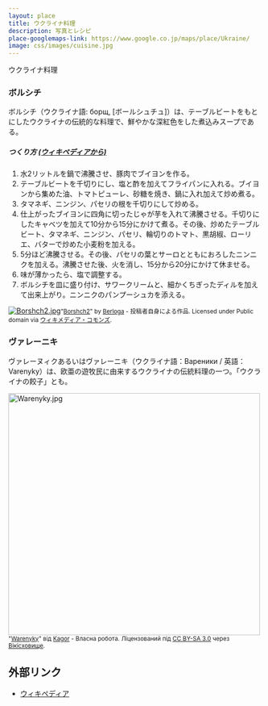 ```yaml
---
layout: place
title: ウクライナ料理
description: 写真とレシピ
place-googlemaps-link: https://www.google.co.jp/maps/place/Ukraine/
image: css/images/cuisine.jpg
---
```

ウクライナ料理

### ボルシチ
ボルシチ（ウクライナ語: борщ, [ボールシュチュ]）は、テーブルビートをもとにしたウクライナの伝統的な料理で、鮮やかな深紅色をした煮込みスープである。<br/>
##### つくり方 <a href="http://ja.wikipedia.org/wiki/%E3%83%9C%E3%83%AB%E3%82%B7%E3%83%81">(ウィキペディアから)</a>

1. 水2リットルを鍋で沸騰させ、豚肉でブイヨンを作る。
2. テーブルビートを千切りにし、塩と酢を加えてフライパンに入れる。ブイヨンから集めた油、トマトピューレ、砂糖を焼き、鍋に入れ加えて炒め煮る。
3. タマネギ、ニンジン、パセリの根を千切りにして炒める。
4. 仕上がったブイヨンに四角に切ったじゃが芋を入れて沸騰させる。千切りにしたキャベツを加えて10分から15分にかけて煮る。その後、炒めたテーブルビート、タマネギ、ニンジン、パセリ、輪切りのトマト、黒胡椒、ローリエ、バターで炒めた小麦粉を加える。
5. 5分ほど沸騰させる。その後、パセリの葉とサーロとともにおろしたニンニクを加える。沸騰させた後、火を消し、15分から20分にかけて休ませる。
6. 味が薄かったら、塩で調整する。
7. ボルシチを皿に盛り付け、サワークリームと、細かくちぎったディルを加えて出来上がり。ニンニクのパンプーシュカを添える。

<p><a href="http://commons.wikimedia.org/wiki/File:Borshch2.jpg#mediaviewer/%E3%83%95%E3%82%A1%E3%82%A4%E3%83%AB:Borshch2.jpg"><img src="http://upload.wikimedia.org/wikipedia/commons/e/e0/Borshch2.jpg" alt="Borshch2.jpg"></a><small>"<a href="http://commons.wikimedia.org/wiki/File:Borshch2.jpg#mediaviewer/%E3%83%95%E3%82%A1%E3%82%A4%E3%83%AB:Borshch2.jpg">Borshch2</a>" by <a href="//commons.wikimedia.org/w/index.php?title=User:Berloga&amp;action=edit&amp;redlink=1" class="new" title="User:Berloga (存在しないページ)">Berloga</a> - <span class="int-own-work">投稿者自身による作品</span>. Licensed under Public domain via <a href="//commons.wikimedia.org/wiki/">ウィキメディア・コモンズ</a>.</small></p>

### ヴァレーニキ
ヴァレーヌィクあるいはヴァレーニキ（ウクライナ語：Вареники / 英語：Varenyky）は、欧亜の遊牧民に由来するウクライナの伝統料理の一つ。「ウクライナの餃子」とも。

<p><a href="http://commons.wikimedia.org/wiki/File:Warenyky.jpg#mediaviewer/%D0%A4%D0%B0%D0%B9%D0%BB:Warenyky.jpg"><img style="width:500px;" src="http://upload.wikimedia.org/wikipedia/commons/2/21/Warenyky.jpg" alt="Warenyky.jpg" height="480" width="640"></a><small>"<a href="http://commons.wikimedia.org/wiki/File:Warenyky.jpg#mediaviewer/%D0%A4%D0%B0%D0%B9%D0%BB:Warenyky.jpg">Warenyky</a>" від <a href="//uk.wikipedia.org/wiki/User:Kagor" class="extiw" title="uk:User:Kagor">Kagor</a> - <span class="int-own-work">Власна робота</span>. Ліцензований під <a href="http://creativecommons.org/licenses/by-sa/3.0/" title="Creative Commons Attribution-Share Alike 3.0">CC BY-SA 3.0</a> через <a href="//commons.wikimedia.org/wiki/">Вікісховище</a>.</small></p>

## 外部リンク

* <a href="http://ja.wikipedia.org/wiki/%E3%82%A6%E3%82%AF%E3%83%A9%E3%82%A4%E3%83%8A%E6%96%99%E7%90%86">ウィキペディア</a>
